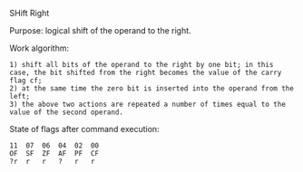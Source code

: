 SHift Right

Purpose: logical shift of the operand to the right.

Work algorithm:

    1) shift all bits of the operand to the right by one bit; in this case, the bit shifted from the right becomes the value of the carry flag cf;
    2) at the same time the zero bit is inserted into the operand from the left;
    3) the above two actions are repeated a number of times equal to the value of the second operand.

State of flags after command execution:

	11	07	06	04	02	00
	OF	SF	ZF	AF	PF	CF
	?r	r 	r	?	r 	r

